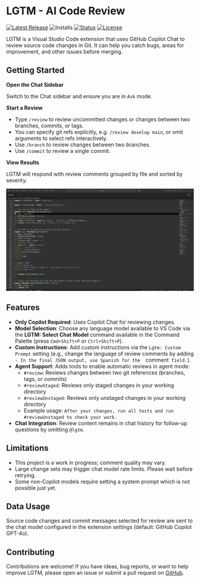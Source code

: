 # LGTM - AI Code Review

[![Latest Release](https://flat.badgen.net/github/release/cpulvermacher/lgtm)](https://github.com/cpulvermacher/lgtm/releases)
![Installs](https://vsmarketplacebadges.dev/installs-short/cpulvermacher.lgtm.svg)
[![Status](https://flat.badgen.net/github/checks/cpulvermacher/lgtm)](https://github.com/cpulvermacher/lgtm/actions/workflows/node.js.yml)
[![License](https://flat.badgen.net/github/license/cpulvermacher/lgtm)](./LICENSE)

LGTM is a Visual Studio Code extension that uses GitHub Copilot Chat to review source code changes in Git. It can help you catch bugs, areas for improvement, and other issues before merging.


## Getting Started


**Open the Chat Sidebar**

Switch to the Chat sidebar and ensure you are in `Ask` mode.

**Start a Review**
- Type `/review` to review uncommitted changes or changes between two branches, commits, or tags.
- You can specify git refs explicitly, e.g. `/review develop main`, or omit arguments to select refs interactively.
- Use `/branch` to review changes between two branches.
- Use `/commit` to review a single commit.

**View Results**

LGTM will respond with review comments grouped by file and sorted by severity.


![Demo](./images/demo.gif)


## Features

- **Only Copilot Required**: Uses Copilot Chat for reviewing changes.
- **Model Selection**: Choose any language model available to VS Code via the **LGTM: Select Chat Model** command available in the Command Palette (press `Cmd+Shift+P` or `Ctrl+Shift+P`).
- **Custom Instructions**: Add custom instructions via the `Lgtm: Custom Prompt` setting (e.g., change the language of review comments by adding `- In the final JSON output, use Spanish for the  `comment` field.`).
- **Agent Support**: Adds tools to enable automatic reviews in agent mode:
  - `#review`: Reviews changes between two git references (branches, tags, or commits)
  - `#reviewStaged`: Reviews only staged changes in your working directory
  - `#reviewUnstaged`: Reviews only unstaged changes in your working directory
  - Example usage: `After your changes, run all tests and run #reviewUnstaged to check your work.`
- **Chat Integration**: Review content remains in chat history for follow-up questions by omitting `@lgtm`.



## Limitations

- This project is a work in progress; comment quality may vary.
- Large change sets may trigger chat model rate limits. Please wait before retrying.
- Some non-Copilot models require setting a system prompt which is not possible just yet.


## Data Usage

Source code changes and commit messages selected for review are sent to the chat model configured in the extension settings (default: GitHub Copilot GPT-4o).


## Contributing

Contributions are welcome! If you have ideas, bug reports, or want to help improve LGTM, please open an issue or submit a pull request on [GitHub](https://github.com/cpulvermacher/lgtm).
